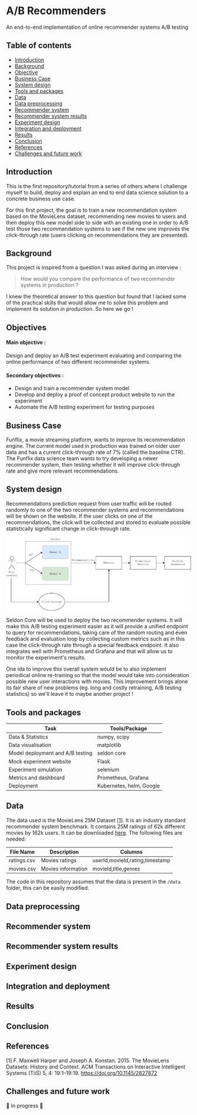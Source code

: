 # A/B Recommenders
An end-to-end implementation of online recommender systems A/B testing

## Table of contents
* [Introduction](#introduction)
* [Background](#background)
* [Objective](#objectives)
* [Business Case](#business-case)
* [System design](#system-design)
* [Tools and packages](#tools-and-packages)
* [Data](#data)
* [Data preprocessing](#data-preprocessing)
* [Recommender system](#recommender-system)
* [Recommender system results](#recommender-system-results)
* [Experiment design](#experiment-design)
* [Integration and deployment](#integration-and-deployment)
* [Results](#results)
* [Conclusion](#conclusion)
* [References](#references)
* [Challenges and future work](#challenges-and-future-work)

## Introduction

This is the first repository/tutorial from a series of others where I challenge myself to build, deploy and 
explain an end to end data science solution to a concrete business use case.

For this first project, the goal is to train a new recommendation system based on the MovieLens dataset, 
recommending new movies to users and then deploy this new model side to side with an existing one in order to 
A/B test those two recommendation systems to see if the new one improves the click-through rate  (users clicking on
recommendations they are presented).

## Background

This project is inspired from a question I was asked during an interview : 
> How would you compare the performance of two recommender systems in production ?

I knew the theoretical answer to this question but found that I lacked some of the 
practical skills that would allow me to solve this problem and implement its solution in production.
So here we go !

## Objectives

#### Main objective :
Design and deploy an A/B test experiment evaluating and comparing the online performance of two different recommender 
systems.
#### Secondary objectives : 
* Design and train a recommender system model
* Develop and deploy a proof of concept product website to run the experiment
* Automate the A/B testing experiment for testing purposes

## Business Case

Funflix, a movie streaming platform, wants to improve its recommendation engine. The current model used in production 
was trained on older user data and has a current click-through rate of 7% (called the baseline CTR).
The Funflix data science team wants to try developing a newer recommender system, then testing whether it will improve
click-through rate and give more relevant recommendations.

## System design

Recommendations prediction request from user traffic will be routed randomly to one of the two recommender systems
and recommendations will be shown on the website. If the user clicks on one of the recommendations, 
the click will be collected and stored to evaluate possible statistically significant change in click-through rate.

![System diagram](./ressources/system_diagram.png)

Seldon Core will be used to deploy the two recommender systems. It will make this A/B testing experiment easier as
it will provide a unified endpoint to query for recommendations, taking care of the random routing and even feedback
and evaluation loop by collecting custom metrics such as in this case the click-through rate through a 
special feedback endpoint. It also integrates well with Prometheus and Grafana and that will allow us 
to monitor the experiment's results.

One ida to improve this overall system would be to also implement periodical online re-training so that the model 
would take into consideration possible new user interactions with movies. This improvement brings alone its fair share
of new problems (eg. long and costly retraining, A/B testing statistics) so we'll leave it to maybe another project !

## Tools and packages

| Task        | Tools/Package                   |
|-------------|---------------------------------|
|Data & Statistics| numpy, scipy|
|Data visualisation| matplotlib|
| Model deployment and A/B testing | seldon core |
| Mock experiment website | Flask |
| Experiment simulation | selenium |
| Metrics and dashboard | Prometheus, Grafana |
| Deployment | Kubernetes, helm, Google |

## Data

The data used is the MovieLens 25M Dataset [[1]](#1). It is an industry standard recommender system benchmark. 
It contains 25M ratings of 62k different movies by 162k users. It can be downloaded 
[here](https://grouplens.org/datasets/movielens/). The following files are needed:

| File Name   | Description        | Columns                         |
|-------------|--------------------|---------------------------------|
| ratings.csv | Movies ratings     | userId,movieId,rating,timestamp |
| movies.csv  | Movies information | movieId,title,genres            |

The code in this repository assumes that the data is present in the ```/data``` folder, this can be easily modified.

## Data preprocessing

## Recommender system

## Recommender system results

## Experiment design

## Integration and deployment

## Results

## Conclusion

## References

<a id="1">[1]</a> 
F. Maxwell Harper and Joseph A. Konstan. 2015. The MovieLens Datasets: History and Context. ACM Transactions on 
Interactive Intelligent Systems (TiiS) 5, 4: 19:1–19:19. https://doi.org/10.1145/2827872

## Challenges and future work
🚧 In progress 🚧